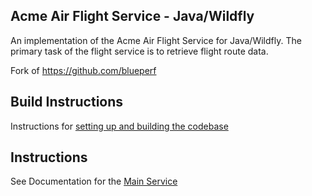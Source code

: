
## Acme Air Flight Service - Java/Wildfly

An implementation of the Acme Air Flight Service for Java/Wildfly. The primary task of the flight service is to retrieve flight route data.

Fork of https://github.com/blueperf 


## Build Instructions
Instructions for [setting up and building the codebase](Build_Instructions.md)


## Instructions
See Documentation for the [Main Service](https://github.com/blueperf/acmeair-mainservice-java)

